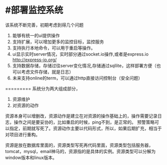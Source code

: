 #部署监控系统
============

该系统不断完善，初期考虑到得几个问题
1. 能够有统一的ui提供操作
2. 支持扩展，可以增加更多的监控目标，监控服务
3. 支持执行本地命令，可以用于重启等操作。
4. ui显示实时server情况，实时部分通过socket.io操作,或者是express.io  http://express-io.org/
5. 支持数据存储，存储过往server变化情况,存储通过sqllite，这样部署方便（也可以考虑文件存储，就是日志）
6. 未来支持online的term，可以通过http直接访问控制台（安全问题）

=========
系统分为两大组成部分，
1. 资源维护
2. 对资源的动作

资源本身可以增删改，资源动作是建立在对资源的操作基础上的，操作需要记录日志，操作之间是要妥协的，比如重启的时候，ping不到，是正常的。
预警策略可以指定，前期就写死了。资源动作主要以代码形式，所以，如果后期扩充，相当于对项目进行重构。

资源是放在数据库里面的，资源类型写死再代码里面，资源类型包括服务器，tomcat，mysql，email神马的，资源指的是具体的实例。资源类型可以分解为
window版本和linux版本。


